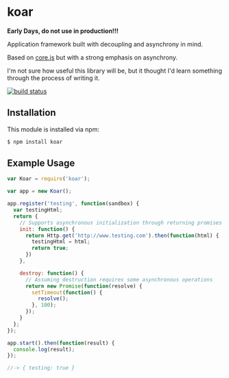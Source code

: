 # koar

**Early Days, do not use in production!!!**

Application framework built with decoupling and asynchrony in mind.

Based on [core.js](https://github.com/mauriciosoares/core.js) but with a strong emphasis on asynchrony.

I'm not sure how useful this library will be, but it thought I'd learn something through the process of writing it.

[![build status](https://secure.travis-ci.org/allain/koar.png)](http://travis-ci.org/allain/koar)

## Installation

This module is installed via npm:

``` bash
$ npm install koar
```

## Example Usage

``` js
var Koar = require('koar');

var app = new Koar();

app.register('testing', function(sandbox) {
  var testingHtml;
  return {
    // Supports asynchronous initialization through returning promises
    init: function() {
      return Http.get('http://www.testing.com').then(function(html) {
        testingHtml = html;
        return true;
      })
    },

    destroy: function() {
      // Assuming destruction requires some asynchronous operations
      return new Promise(function(resolve) {
        setTimeout(function() {
          resolve();
        }, 100);
      });
    }
  };
});

app.start().then(function(result) {
  console.log(result);
});

//-> { testing: true }
```
